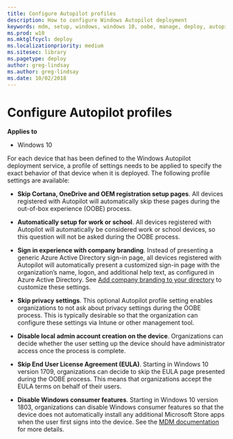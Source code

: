 ```yaml
---
title: Configure Autopilot profiles
description: How to configure Windows Autopilot deployment
keywords: mdm, setup, windows, windows 10, oobe, manage, deploy, autopilot, ztd, zero-touch, partner, msfb, intune
ms.prod: w10
ms.mktglfcycl: deploy
ms.localizationpriority: medium
ms.sitesec: library
ms.pagetype: deploy
author: greg-lindsay
ms.author: greg-lindsay
ms.date: 10/02/2018
---
```


# Configure Autopilot profiles

**Applies to**

-   Windows 10

For each device that has been defined to the Windows Autopilot deployment service, a profile of settings needs to be applied to specify the exact behavior of that device when it is deployed. The following profile settings are available:

-   **Skip Cortana, OneDrive and OEM registration setup pages**. All devices registered with Autopilot will automatically skip these pages during the out-of-box experience (OOBE) process.

-   **Automatically setup for work or school**. All devices registered with Autopilot will automatically be considered work or school devices, so this question will not be asked during the OOBE process.

-   **Sign in experience with company branding**. Instead of presenting a generic Azure Active Directory sign-in page, all devices registered with Autopilot will automatically present a customized sign-in page with the organization’s name, logon, and additional help text, as configured in Azure Active Directory. See [Add company branding to your directory](https://docs.microsoft.com/azure/active-directory/customize-branding#add-company-branding-to-your-directory) to customize these settings.

-   **Skip privacy settings**. This optional Autopilot profile setting enables organizations to not ask about privacy settings during the OOBE process. This is typically desirable so that the organization can configure these settings via Intune or other management tool.

-   **Disable local admin account creation on the device**. Organizations can decide whether the user setting up the device should have administrator access once the process is complete.

-   **Skip End User License Agreement (EULA)**. Starting in Windows 10 version 1709, organizations can decide to skip the EULA page presented during the OOBE process. This means that organizations accept the EULA terms on behalf of their users.

-   **Disable Windows consumer features**. Starting in Windows 10 version 1803, organizations can disable Windows consumer features so that the device does not automatically install any additional Microsoft Store apps when the user first signs into the device. See the [MDM documentation](https://docs.microsoft.com/windows/client-management/mdm/policy-csp-experience#experience-allowwindowsconsumerfeatures) for more details.
